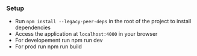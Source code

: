 ### Setup

- Run `npm install --legacy-peer-deps` in the root of the project to install dependencies
- Access the application at `localhost:4000` in your browser
- For developement run npm run dev
- For prod run npm run build
